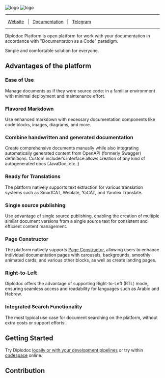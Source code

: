 ![logo](.github/assets/diplodoc-logo.svg#gh-light-mode-only)
![logo](.github/assets/diplodoc-logo-dark.svg#gh-dark-mode-only)


---

&nbsp;&nbsp;[Website](https://diplodoc.com) &nbsp;&nbsp;|
&nbsp;&nbsp;[Documentation](https://diplodoc.com/docs) &nbsp;&nbsp;|
&nbsp;&nbsp;[Telegram](https://t.me/diplodoc_ru)

---

Diplodoc Platform is open platform for work with your documentation in accordance with "Documentation as a Code" paradigm.

Simple and comfortable solution for everyone.

## Advantages of the platform

### Ease of Use

Manage documents as if they were source code: in a familiar environment with minimal deployment and maintenance effort.

### Flavored Markdown

Use enhanced markdown with necessary documentation components like code blocks, images, diagrams, and more.

### Combine handwritten and generated documentation

Create comprehensive documents manually while also integrating automatically generated content from OpenAPI (formerly Swagger) definitions. Custom includer’s interface allows creation of any kind of autogenerated docs (JavaDoc, etc..)

### Ready for Translations

The platform natively supports text extraction for various translation systems such as SmartCAT, Weblate, YaCAT, and Yandex Translate.

### Single source publishing

Use advantage of single source publishing, enabling the creation of multiple similar document versions from a single source text for consistent and efficient content management.

### Page Constructor

The platform natively supports [Page Constructor](https://github.com/gravity-ui/page-constructor), allowing users to enhance individual documentation pages with carousels, backgrounds, smoothly animated cards, and various other blocks, as well as create landing pages. 

### Right-to-Left

Diplodoc offers  the advantage of supporting Right-to-Left (RTL) mode, ensuring seamless access and readability for languages such as Arabic and Hebrew.

### Integrated Search Functionality

The most typical use case for document searching on the platform, without extra costs or support efforts.


## Getting Started

Try Diplodoc [locally or with your development pipelines](https://diplodoc.com/docs/ru/how-it-work) or try within [codespace](https://github.com/codespaces/new?repo=688437532) online.

## Contribution
